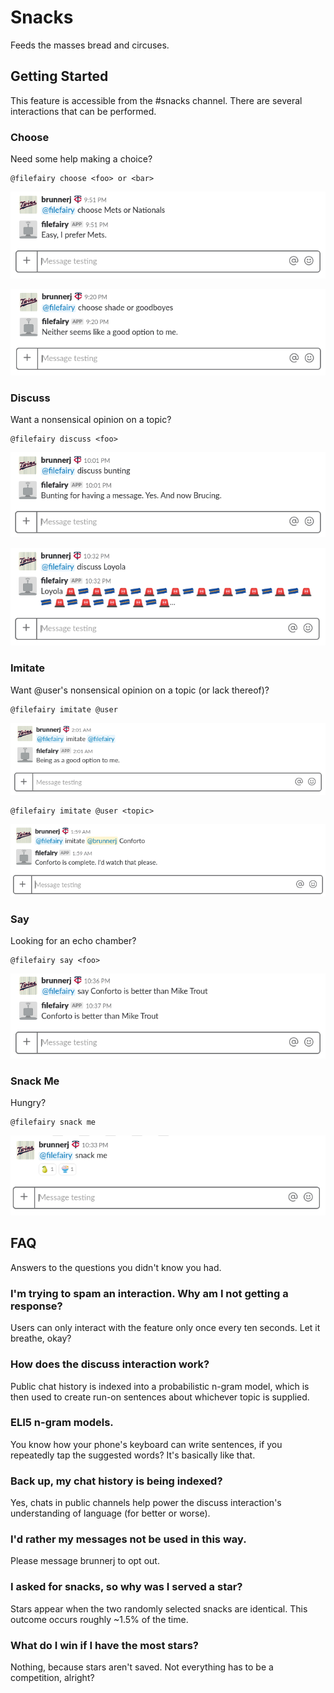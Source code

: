 # Snacks

Feeds the masses bread and circuses.

## Getting Started

This feature is accessible from the #snacks channel. There are several
interactions that can be performed.

### Choose

Need some help making a choice?

```
@filefairy choose <foo> or <bar>
```

![Example](images/choose_mets.png?raw=true)

![Example](images/choose_shade.png?raw=true)

### Discuss

Want a nonsensical opinion on a topic?

```
@filefairy discuss <foo>
```

![Example](images/discuss_bunting.png?raw=true)

![Example](images/discuss_loyola.png?raw=true)

### Imitate

Want @user's nonsensical opinion on a topic (or lack thereof)?

```
@filefairy imitate @user
```

![Example](images/imitate_random.png?raw=true)

```
@filefairy imitate @user <topic>
```

![Example](images/imitate_topic.png?raw=true)

### Say

Looking for an echo chamber?

```
@filefairy say <foo>
```

![Example](images/say.png?raw=true)

### Snack Me

Hungry?

```
@filefairy snack me
```

![Example](images/snack_me.png?raw=true)

## FAQ

Answers to the questions you didn't know you had.

### I'm trying to spam an interaction. Why am I not getting a response?

Users can only interact with the feature only once every ten seconds. Let it
breathe, okay?

### How does the discuss interaction work?

Public chat history is indexed into a probabilistic n-gram model, which is then 
used to create run-on sentences about whichever topic is supplied.

### ELI5 n-gram models.
You know how your phone's keyboard can write sentences, if you repeatedly tap
the suggested words? It's basically like that.

### Back up, my chat history is being indexed?

Yes, chats in public channels help power the discuss interaction's understanding
of language (for better or worse).

### I'd rather my messages not be used in this way.
Please message brunnerj to opt out.

### I asked for snacks, so why was I served a star?

Stars appear when the two randomly selected snacks are identical. This outcome
occurs roughly ~1.5% of the time.

### What do I win if I have the most stars?

Nothing, because stars aren't saved. Not everything has to be a competition,
alright?
